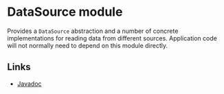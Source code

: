 # DataSource module

Provides a `DataSource` abstraction and a number of concrete implementations for
reading data from different sources. Application code will not normally need to
depend on this module directly.

## Links

*   [Javadoc][]

[Javadoc]: https://developer.android.com/reference/androidx/media3/datasource/package-summary
